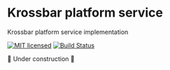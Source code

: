 # Krossbar platform service

Krossbar platform service implementation

[![MIT licensed][mit-badge]][mit-url]
[![Build Status][actions-badge]][actions-url]

[mit-badge]: https://img.shields.io/badge/license-MIT-blue.svg
[mit-url]: https://github.com/krossbar-platform/krossbar/blob/main/LICENSE
[actions-badge]: https://github.com/krossbar-platform/krossbar/actions/workflows/rust.yml/badge.svg
[actions-url]: https://github.com/krossbar-platform/krossbar/actions/workflows/rust.yml

🚧 Under construction 🚧
